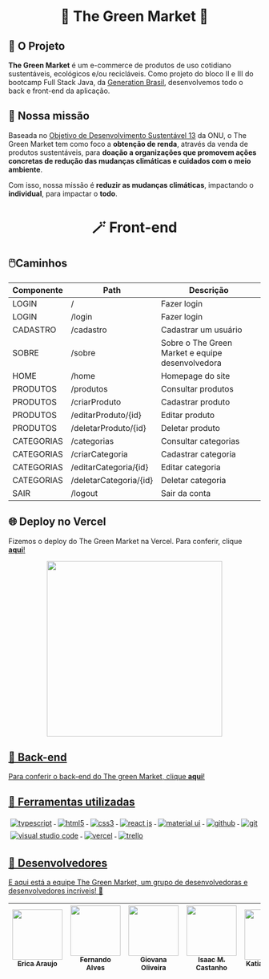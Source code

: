 <div align="center">
<h1>
  🌳 The Green Market 🌳
</h1>
</div>

## 🌿 O Projeto
<strong>The Green Market</strong> é um e-commerce de produtos de uso cotidiano sustentáveis, ecológicos e/ou recicláveis. Como projeto do bloco II e III do bootcamp Full Stack Java, da <a href="https://www.linkedin.com/school/generationbrasil">Generation Brasil</a>, desenvolvemos todo o back e front-end da aplicação.

## 🎯 Nossa missão
Baseada no <a href="https://brasil.un.org/pt-br/sdgs/13">Objetivo de Desenvolvimento Sustentável 13</a> da ONU, o The Green Market tem como foco a <strong>obtenção de renda</strong>, através da venda de produtos sustentáveis, para <strong>doação a organizações que promovem ações concretas de redução das mudanças climáticas e cuidados com o meio ambiente</strong>.

Com isso, nossa missão é <strong>reduzir as mudanças climáticas</strong>, impactando o <strong>individual</strong>, para impactar o <strong>todo</strong>.

<div align="center">
<h1>
  🪄 Front-end
</h1>
</div>

## 🖱️Caminhos

Componente | Path | Descrição |
------------ | ------------- | ------------ |
| LOGIN | / | Fazer login |
| LOGIN | /login | Fazer login |
| CADASTRO | /cadastro | Cadastrar um usuário |
| SOBRE | /sobre | Sobre o The Green Market e equipe desenvolvedora |
| HOME | /home | Homepage do site |
| PRODUTOS | /produtos | Consultar produtos |
| PRODUTOS | /criarProduto | Cadastrar produto |
| PRODUTOS | /editarProduto/{id} | Editar produto |
| PRODUTOS | /deletarProduto/{id} | Deletar produto |
| CATEGORIAS | /categorias | Consultar categorias |
| CATEGORIAS | /criarCategoria | Cadastrar categoria |
| CATEGORIAS | /editarCategoria/{id} | Editar categoria |
| CATEGORIAS | /deletarCategoria/{id} | Deletar categoria |
| SAIR | /logout | Sair da conta |

## 🌐 Deploy no Vercel
Fizemos o deploy do The Green Market na Vercel. Para conferir, clique <strong><a href="https://projeto-the-green-market.vercel.app/">aqui</strong>!
<div align="center">
  <img src="https://i.imgur.com/FN4AT3O.png" height=350/>
</div>
  
## 🧩 Back-end
Para conferir o back-end do The green Market, clique <strong><a href="https://github.com/ProjetoTheGreenMarket/Back-End-The-Green-Market">aqui</strong>!

## 🔧 Ferramentas utilizadas 
<p align="left">
  <img src="https://img.shields.io/badge/typescript-black.svg?style=for-the-badge&logo=typescript&logoColor=2F74C0" alt="typescript" style="vertical-align:top; margin:4px">
  <img src="https://img.shields.io/badge/html5-black.svg?style=for-the-badge&logo=html5&logoColor=DD4B25" alt="html5" style="vertical-align:top; margin:4px">
  <img src="https://img.shields.io/badge/css3-black?style=for-the-badge&logo=css3&logoColor=254BDD" alt="css3" style="vertical-align:top; margin:4px">
  <img src="https://img.shields.io/badge/react-black.svg?style=for-the-badge&logo=react&logoColor=%2361DAFB" alt="react js" style="vertical-align:top; margin:4px">
  <img src="https://img.shields.io/badge/MUI-black.svg?style=for-the-badge&logo=mui&logoColor=0079F2" alt="material ui" style="vertical-align:top; margin:4px">
  <img src="https://img.shields.io/badge/GitHub-black?style=for-the-badge&logo=github&logoColor=white" alt="github" style="vertical-align:top; margin:4px">
  <img src="https://img.shields.io/badge/git-black.svg?style=for-the-badge&logo=git&logoColor=E84D31" alt="git" style="vertical-align:top; margin:4px">
  <img src="https://img.shields.io/badge/VS%20Code-black?style=for-the-badge&logo=visual-studio-code&logoColor=46AAE9" alt="visual studio code" style="vertical-align:top; margin:4px">
  <img src="https://img.shields.io/badge/vercel-black.svg?style=for-the-badge&logo=vercel&logoColor=white" alt="vercel" style="vertical-align:top; margin:4px">
  <img src="https://img.shields.io/badge/Trello-black.svg?style=for-the-badge&logo=Trello&logoColor=055DE5" alt="trello" style="vertical-align:top; margin:4px">
</p>

## 🤝 Desenvolvedores

E aqui está a equipe The Green Market, um grupo de desenvolvedoras e desenvolvedores incríveis! 💚

[<img src="https://github.com/EricaArj.png" width=100 > <br> <sub> Erica Araujo </sub>](https://github.com/EricaArj) | [<img src="https://github.com/fewatts.png" width=100 > <br> <sub> Fernando Alves </sub>](https://github.com/fewatts) | [<img src="https://github.com/macgii.png" width=100 height=100> <br> <sub> Giovana Oliveira </sub>](https://github.com/macgii) | [<img src="https://github.com/Isaac-MCastanho.png" width=100 > <br> <sub> Isaac M. Castanho </sub>](https://github.com/Isaac-MCastanho) | [<img src="https://github.com/KatianaXavier.png" width=100 > <br> <sub> Katiana Xavier </sub>](https://github.com/KatianaXavier) | [<img src="https://github.com/LuanSilva94.png" width=100 > <br> <sub> Luan Silva </sub>](https://github.com/LuanSilva94)
| :---: | :---: | :---: | :---: | :---: | :---: |
